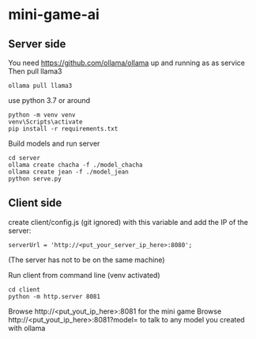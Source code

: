 # mini-game-ai

## Server side

You need https://github.com/ollama/ollama up and running as as service
Then pull llama3
```
ollama pull llama3
```

use python 3.7 or around
```
python -m venv venv
venv\Scripts\activate
pip install -r requirements.txt
```

Build models and run server 
```
cd server
ollama create chacha -f ./model_chacha
ollama create jean -f ./model_jean
python serve.py
```

## Client side

create client/config.js (git ignored) with this variable and add the IP of the server:
```
serverUrl = 'http://<put_your_server_ip_here>:8080'; 
```
(The server has not to be on the same machine)

Run client from command line (venv activated)
```
cd client
python -m http.server 8081
```

Browse http://<put_yout_ip_here>:8081 for the mini game
Browse http://<put_yout_ip_here>:8081?model=<anyBuiltModel> to talk to any model you created with ollama
